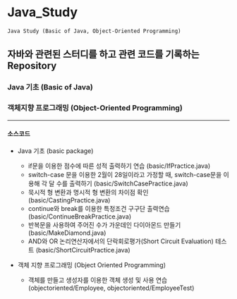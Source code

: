 # Java_Study
 `Java Study (Basic of Java, Object-Oriented Programming)`

## 자바와 관련된 스터디를 하고 관련 코드를 기록하는 Repository

### Java 기초 (Basic of Java)
### 객체지향 프로그래밍 (Object-Oriented Programming)
- - -

#### 소스코드
- Java 기초 (basic package)
    - if문을 이용한 점수에 따른 성적 출력하기 연습 (basic/IfPractice.java)
    - switch-case 문을 이용한 2월이 28일이라고 가정할 때, switch-case문을 이용해 각 달 수를 출력하기 (basic/SwitchCasePractice.java)
    - 묵시적 형 변환과 명시적 형 변환의 차이점 확인 (basic/CastingPractice.java)
    - continue와 break를 이용한 특정조건 구구단 출력연습 (basic/ContinueBreakPractice.java)
    - 반복문을 사용하여 주어진 수가 가운데인 다이아몬드 만들기 (basic/MakeDiamond.java)
    - AND와 OR 논리연산자에서의 단락회로평가(Short Circuit Evaluation) 테스트 (basic/ShortCircuitPractice.java)
    
- 객체 지향 프로그래밍 (Object Oriented Programming)
    - 객체를 만들고 생성자를 이용한 객체 생성 및 사용 연습 (objectoriented/Employee, objectoriented/EmployeeTest)